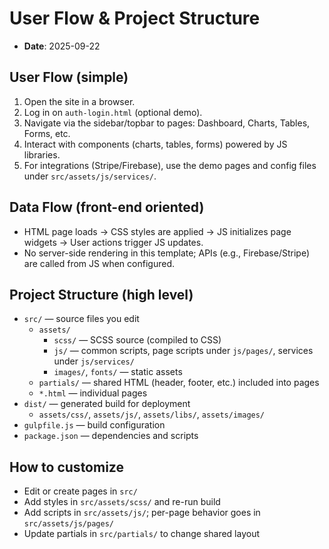# User Flow & Project Structure

- **Date**: 2025-09-22

## User Flow (simple)
1. Open the site in a browser.
2. Log in on `auth-login.html` (optional demo).
3. Navigate via the sidebar/topbar to pages: Dashboard, Charts, Tables, Forms, etc.
4. Interact with components (charts, tables, forms) powered by JS libraries.
5. For integrations (Stripe/Firebase), use the demo pages and config files under `src/assets/js/services/`.

## Data Flow (front-end oriented)
- HTML page loads → CSS styles are applied → JS initializes page widgets → User actions trigger JS updates.
- No server-side rendering in this template; APIs (e.g., Firebase/Stripe) are called from JS when configured.

## Project Structure (high level)
- `src/` — source files you edit
  - `assets/`
    - `scss/` — SCSS source (compiled to CSS)
    - `js/` — common scripts, page scripts under `js/pages/`, services under `js/services/`
    - `images/`, `fonts/` — static assets
  - `partials/` — shared HTML (header, footer, etc.) included into pages
  - `*.html` — individual pages
- `dist/` — generated build for deployment
  - `assets/css/`, `assets/js/`, `assets/libs/`, `assets/images/`
- `gulpfile.js` — build configuration
- `package.json` — dependencies and scripts

## How to customize
- Edit or create pages in `src/`
- Add styles in `src/assets/scss/` and re-run build
- Add scripts in `src/assets/js/`; per-page behavior goes in `src/assets/js/pages/`
- Update partials in `src/partials/` to change shared layout 